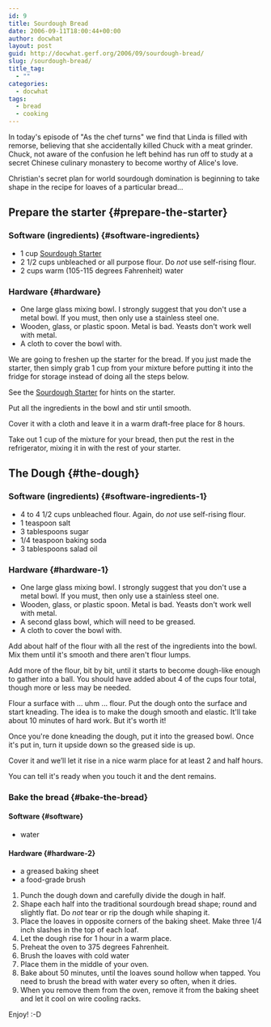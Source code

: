 ```yaml
---
id: 9
title: Sourdough Bread
date: 2006-09-11T18:00:44+00:00
author: docwhat
layout: post
guid: http://docwhat.gerf.org/2006/09/sourdough-bread/
slug: /sourdough-bread/
title_tag:
  - ""
categories:
  - docwhat
tags:
  - bread
  - cooking
---
```

In today's episode of "As the chef turns" we find that Linda is filled with remorse, believing that she accidentally killed Chuck with a meat grinder. Chuck, not aware of the confusion he left behind has run off to study at a secret Chinese culinary monastery to become worthy of Alice's love.

Christian's secret plan for world sourdough domination is beginning to take shape in the recipe for loaves of a particular bread...

Prepare the starter {#prepare-the-starter}
-------------------

### Software (ingredients) {#software-ingredients}

-   1 cup [Sourdough Starter](/sourdough-starter)
-   2 1/2 cups unbleached or all purpose flour. Do *not* use self-rising flour.
-   2 cups warm (105-115 degrees Fahrenheit) water

### Hardware {#hardware}

-   One large glass mixing bowl. I strongly suggest that you don't use a metal bowl. If you must, then only use a stainless steel one.
-   Wooden, glass, or plastic spoon. Metal is bad. Yeasts don't work well with metal.
-   A cloth to cover the bowl with.

We are going to freshen up the starter for the bread. If you just made the starter, then simply grab 1 cup from your mixture before putting it into the fridge for storage instead of doing all the steps below.

See the [Sourdough Starter](/sourdough-starter) for hints on the starter.

Put all the ingredients in the bowl and stir until smooth.

Cover it with a cloth and leave it in a warm draft-free place for 8 hours.

Take out 1 cup of the mixture for your bread, then put the rest in the refrigerator, mixing it in with the rest of your starter.

The Dough {#the-dough}
---------

### Software (ingredients) {#software-ingredients-1}

-   4 to 4 1/2 cups unbleached flour. Again, do *not* use self-rising flour.
-   1 teaspoon salt
-   3 tablespoons sugar
-   1/4 teaspoon baking soda
-   3 tablespoons salad oil

### Hardware {#hardware-1}

-   One large glass mixing bowl. I strongly suggest that you don't use a metal bowl. If you must, then only use a stainless steel one.
-   Wooden, glass, or plastic spoon. Metal is bad. Yeasts don't work well with metal.
-   A second glass bowl, which will need to be greased.
-   A cloth to cover the bowl with.

Add about half of the flour with all the rest of the ingredients into the bowl. Mix them until it's smooth and there aren't flour lumps.

Add more of the flour, bit by bit, until it starts to become dough-like enough to gather into a ball. You should have added about 4 of the cups four total, though more or less may be needed.

Flour a surface with ... uhm ... flour. Put the dough onto the surface and start kneading. The idea is to make the dough smooth and elastic. It'll take about 10 minutes of hard work. But it's worth it!

Once you're done kneading the dough, put it into the greased bowl. Once it's put in, turn it upside down so the greased side is up.

Cover it and we’ll let it rise in a nice warm place for at least 2 and half hours.

You can tell it's ready when you touch it and the dent remains.

### Bake the bread {#bake-the-bread}

#### Software {#software}

-   water

#### Hardware {#hardware-2}

-   a greased baking sheet
-   a food-grade brush

1.  Punch the dough down and carefully divide the dough in half.
2.  Shape each half into the traditional sourdough bread shape; round and slightly flat. Do *not* tear or rip the dough while shaping it.
3.  Place the loaves in opposite corners of the baking sheet. Make three 1/4 inch slashes in the top of each loaf.
4.  Let the dough rise for 1 hour in a warm place.
5.  Preheat the oven to 375 degrees Fahrenheit.
6.  Brush the loaves with cold water
7.  Place them in the middle of your oven.
8.  Bake about 50 minutes, until the loaves sound hollow when tapped. You need to brush the bread with water every so often, when it dries.
9.  When you remove them from the oven, remove it from the baking sheet and let it cool on wire cooling racks.

Enjoy! :-D
